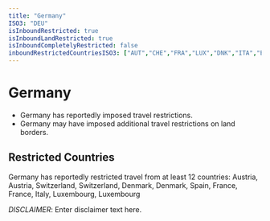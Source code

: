 ```yaml
---
title: "Germany"
ISO3: "DEU"
isInboundRestricted: true
isInboundLandRestricted: true
isInboundCompletelyRestricted: false
inboundRestrictedCountriesISO3: ["AUT","CHE","FRA","LUX","DNK","ITA","ESP","AUT","FRA","LUX","DNK","CHE"]
---
```


# Germany

* Germany has reportedly imposed travel restrictions.
* Germany may have imposed additional travel restrictions on land borders.

## Restricted Countries 
Germany has reportedly restricted travel from at least 12 countries: Austria, Austria, Switzerland, Switzerland, Denmark, Denmark, Spain, France, France, Italy, Luxembourg, Luxembourg

*DISCLAIMER*: Enter disclaimer text here.
